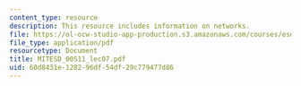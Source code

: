 ```yaml
---
content_type: resource
description: This resource includes information on networks.
file: https://ol-ocw-studio-app-production.s3.amazonaws.com/courses/esd-00-introduction-to-engineering-systems-spring-2011/60d8431e128296df54df29c779477d86_MITESD_00S11_lec07.pdf
file_type: application/pdf
resourcetype: Document
title: MITESD_00S11_lec07.pdf
uid: 60d8431e-1282-96df-54df-29c779477d86
---
```

